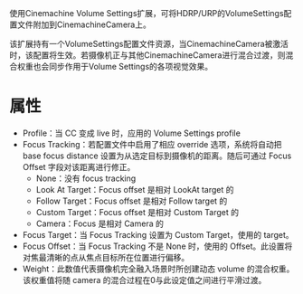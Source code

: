 使用Cinemachine Volume Settings扩展，可将HDRP/URP的VolumeSettings配置文件附加到CinemachineCamera上。

该扩展持有一个VolumeSettings配置文件资源，当CinemachineCamera被激活时，该配置将生效。若摄像机正与其他CinemachineCamera进行混合过渡，则混合权重也会同步作用于Volume Settings的各项视觉效果。

# 属性

- Profile：当 CC 变成 live 时，应用的 Volume Settings profile
- Focus Tracking：若配置文件中启用了相应 override 选项，系统将自动把 base focus distance 设置为从选定目标到摄像机的距离。随后可通过 Focus Offset 字段对该距离进行修正。
  - None：没有 focus tracking
  - Look At Target：Focus offset 是相对 LookAt target 的
  - Follow Target：Focus offset 是相对 Follow target 的
  - Custom Target：Focus offset 是相对 Custom Target 的
  - Camera：Focus 是相对 Camera 的
- Focus Target：当 Focus Tracking 设置为 Custom Target，使用的 target。
- Focus Offset：当 Focus Tracking 不是 None 时，使用的 Offset。此设置将对焦最清晰的点从焦点目标所在位置进行偏移。
- Weight：此数值代表摄像机完全融入场景时所创建动态 volume 的混合权重。该权重值将随 camera 的混合过程在0与此设定值之间进行平滑过渡。

